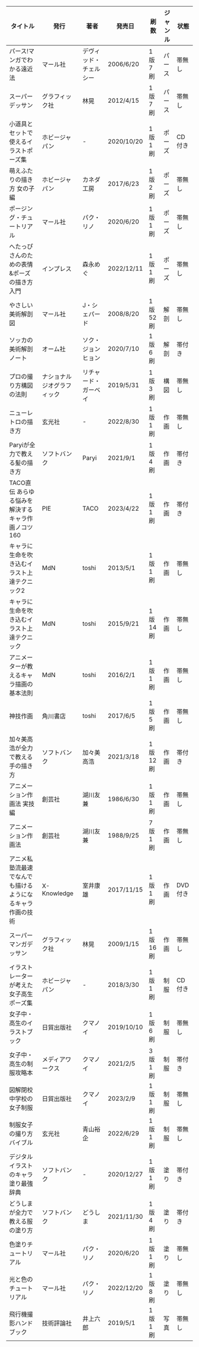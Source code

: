 | タイトル | 発行 | 著者 | 発売日 | 刷数 | ジャンル | 状態 |
| ---- | ---- | ---- | ---- | ---- | ---- | ---- |
| パース!マンガでわかる遠近法 | マール社 | デヴィッド・チェルシー | 2006/6/20 | 1版7刷 | パース | 帯無し |
| スーパーデッサン | グラフィック社 | 林晃 | 2012/4/15 | 1版7刷 | パース | 帯無し |
| 小道具とセットで使えるイラストポーズ集 | ホビージャパン | - | 2020/10/20 | 1版1刷 | ポーズ | CD付き |
| 萌えふたりの描き方 女の子編 | ホビージャパン | カネダ工房 | 2017/6/23 | 1版2刷 | ポーズ | 帯無し |
| ポージング・チュートリアル | マール社 | パク・リノ | 2020/6/20 | 1版1刷 | ポーズ | 帯無し |
| へたっぴさんのための表情&ポーズの描き方入門 | インプレス | 森永めぐ | 2022/12/11 | 1版1刷 | ポーズ | 帯無し |
| やさしい美術解剖図 | マール社 | J・シェパード | 2008/8/20 | 1版52刷 | 解剖 | 帯無し |
| ソッカの美術解剖ノート | オーム社 | ソク・ジョンヒョン | 2020/7/10 | 1版6刷 | 解剖 | 帯付き |
| プロの撮り方構図の法則 | ナショナルジオグラフィック | リチャード・ガーベイ | 2019/5/31 | 1版3刷 | 構図 | 帯無し |
| ニューレトロの描き方 | 玄光社 | - | 2022/8/30 | 1版1刷 | 作画 | 帯無し |
| Paryiが全力で教える髪の描き方 | ソフトバンク | Paryi | 2021/9/1 | 1版4刷 | 作画 | 帯付き |
| TACO直伝 あらゆる悩みを解決するキャラ作画ノコツ160 | PIE | TACO | 2023/4/22 | 1版1刷 | 作画 | 帯付き |
| キャラに生命を吹き込むイラスト上達テクニック2 | MdN | toshi | 2013/5/1 | 1版1刷 | 作画 | 帯無し |
| キャラに生命を吹き込むイラスト上達テクニック | MdN | toshi | 2015/9/21 | 1版14刷 | 作画 | 帯無し |
| アニメーターが教えるキャラ描画の基本法則 | MdN | toshi | 2016/2/1 | 1版1刷 | 作画 | 帯無し |
| 神技作画 | 角川書店 | toshi | 2017/6/5 | 1版5刷 | 作画 | 帯無し |
| 加々美高浩が全力で教える手の描き方 | ソフトバンク | 加々美高浩 | 2021/3/18 | 1版12刷 | 作画 | 帯付き |
| アニメーション作画法 実技編 | 創芸社 | 湖川友兼 | 1986/6/30 | 1版1刷 | 作画 | 帯無し |
| アニメーション作画法 | 創芸社 | 湖川友兼 | 1988/9/25 | 7版1刷 | 作画 | 帯無し |
| アニメ私塾流最速でなんでも描けるようになるキャラ作画の技術 | X-Knowledge | 室井康雄 | 2017/11/15 | 1版1刷 | 作画 | DVD付き |
| スーパーマンガデッサン | グラフィック社 | 林晃 | 2009/1/15 | 1版16刷 | 作画 | 帯無し |
| イラストレーターが考えた女子高生ポーズ集 | ホビージャパン | - | 2018/3/30 | 1版1刷 | 制服 | CD付き |
| 女子中・高生のイラストブック | 日貿出版社 | クマノイ | 2019/10/10 | 1版6刷 | 制服 | 帯無し |
| 女子中・高生の制服攻略本 | メディアワークス | クマノイ | 2021/2/5 | 3版1刷 | 制服 | 帯付き |
| 図解閉校中学校の女子制服 | 日貿出版社 | クマノイ | 2023/2/9 | 1版1刷 | 制服 | 帯無し |
| 制服女子の撮り方バイブル | 玄光社 | 青山裕企 | 2022/6/29 | 1版1刷 | 制服 | 帯無し |
| デジタルイラストのキャラ塗り最強辞典 | ソフトバンク | - | 2020/12/27 | 1版1刷 | 塗り | 帯付き |
| どうしまが全力で教える服の塗り方 | ソフトバンク | どうしま | 2021/11/30 | 1版4刷 | 塗り | 帯付き |
| 色塗りチュートリアル | マール社 | パク・リノ | 2020/6/20 | 1版1刷 | 塗り | 帯無し |
| 光と色のチュートリアル | マール社 | パク・リノ | 2022/12/20 | 1版8刷 | 塗り | 帯無し |
| 飛行機撮影ハンドブック | 技術評論社 | 井上六郎 | 2019/5/1 | 1版1刷 | 写真 | 帯無し |

